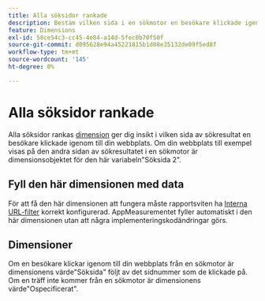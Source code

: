 ```yaml
---
title: Alla söksidor rankade
description: Bestäm vilken sida i en sökmotor en besökare klickade igenom till din webbplats.
feature: Dimensions
exl-id: 58ce54c3-cc45-4e84-a14d-5fec0b70f50f
source-git-commit: d095628e94a45221815b1d08e35132de09f5ed8f
workflow-type: tm+mt
source-wordcount: '145'
ht-degree: 0%

---
```


# Alla söksidor rankade

Alla söksidor rankas [dimension](overview.md) ger dig insikt i vilken sida av sökresultat en besökare klickade igenom till din webbplats. Om din webbplats till exempel visas på den andra sidan av sökresultatet i en sökmotor är dimensionsobjektet för den här variabeln&quot;Söksida 2&quot;.

## Fyll den här dimensionen med data

För att få den här dimensionen att fungera måste rapportsviten ha [Interna URL-filter](/help/admin/admin/c-manage-report-suites/c-edit-report-suites/general/internal-url-filter-admin.md) korrekt konfigurerad. AppMeasurementet fyller automatiskt i den här dimensionen utan att några implementeringskodändringar görs.

## Dimensioner

Om en besökare klickar igenom till din webbplats från en sökmotor är dimensionens värde&quot;Söksida&quot; följt av det sidnummer som de klickade på. Om en träff inte kommer från en sökmotor är dimensionens värde&quot;Ospecificerat&quot;.
